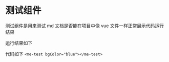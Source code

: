 # 测试组件

测试组件是用来测试 md 文档是否能在项目中像 vue 文件一样正常展示代码运行结果

运行结果如下 <me-test bgColor="blue"></me-test>

代码如下 `<me-test bgColor="blue"></me-test>`



